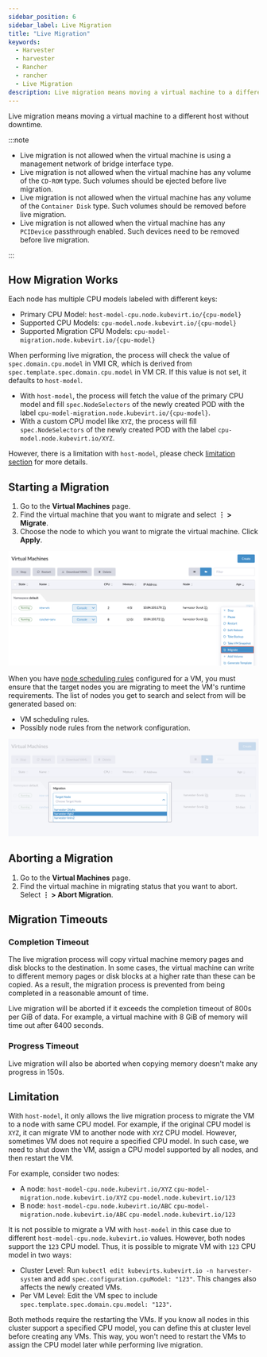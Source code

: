 ```yaml
---
sidebar_position: 6
sidebar_label: Live Migration
title: "Live Migration"
keywords:
  - Harvester
  - harvester
  - Rancher
  - rancher
  - Live Migration
description: Live migration means moving a virtual machine to a different host without downtime.
---
```


<head>
  <link rel="canonical" href="https://docs.harvesterhci.io/v1.1/vm/live-migration"/>
</head>

Live migration means moving a virtual machine to a different host without downtime.

:::note

- Live migration is not allowed when the virtual machine is using a management network of bridge interface type.
- Live migration is not allowed when the virtual machine has any volume of the `CD-ROM` type. Such volumes should be ejected before live migration.
- Live migration is not allowed when the virtual machine has any volume of the `Container Disk` type. Such volumes should be removed before live migration.
- Live migration is not allowed when the virtual machine has any  `PCIDevice` passthrough enabled. Such devices need to be removed before live migration.

:::

## How Migration Works

Each node has multiple CPU models labeled with different keys:

- Primary CPU Model: `host-model-cpu.node.kubevirt.io/{cpu-model}`
- Supported CPU Models: `cpu-model.node.kubevirt.io/{cpu-model}`
- Supported Migration CPU Models: `cpu-model-migration.node.kubevirt.io/{cpu-model}`

When performing live migration, the process will check the value of `spec.domain.cpu.model` in VMI CR, which is derived from `spec.template.spec.domain.cpu.model` in VM CR. If this value is not set, it defaults to `host-model`.

- With `host-model`, the process will fetch the value of the primary CPU model and fill `spec.NodeSelectors` of the newly created POD with the label `cpu-model-migration.node.kubevirt.io/{cpu-model}`.
- With a custom CPU model like `XYZ`, the process will fill `spec.NodeSelectors` of the newly created POD with the label `cpu-model.node.kubevirt.io/XYZ`.

However, there is a limitation with `host-model`, please check [limitation section](#limitation) for more details.

## Starting a Migration

1. Go to the **Virtual Machines** page.
1. Find the virtual machine that you want to migrate and select **⋮ > Migrate**.
1. Choose the node to which you want to migrate the virtual machine. Click **Apply**.

![](/img/v1.2/vm/migrate-action.png)

When you have [node scheduling rules](./create-windows-vm.md#node-scheduling-tab) configured for a VM, you must ensure that the target nodes you are migrating to meet the VM's runtime requirements. The list of nodes you get to search and select from will be generated based on:
- VM scheduling rules.
- Possibly node rules from the network configuration.

![](/img/v1.2/vm/migrate.png)

## Aborting a Migration

1. Go to the **Virtual Machines** page.
1. Find the virtual machine in migrating status that you want to abort. Select **⋮ > Abort Migration**.

## Migration Timeouts

### Completion Timeout

The live migration process will copy virtual machine memory pages and disk blocks to the destination. In some cases, the virtual machine can write to different memory pages or disk blocks at a higher rate than these can be copied. As a result, the migration process is prevented from being completed in a reasonable amount of time. 

Live migration will be aborted if it exceeds the completion timeout of 800s per GiB of data. For example, a virtual machine with 8 GiB of memory will time out after 6400 seconds.

### Progress Timeout

Live migration will also be aborted when copying memory doesn't make any progress in 150s.

## Limitation

With `host-model`, it only allows the live migration process to migrate the VM to a node with same CPU model. For example, if the original CPU model is `XYZ`, it can migrate VM to another node with `XYZ` CPU model. However, sometimes VM does not require a specified CPU model. In such case, we need to shut down the VM, assign a CPU model supported by all nodes, and then restart the VM.

For example, consider two nodes:

- A node: `host-model-cpu.node.kubevirt.io/XYZ` `cpu-model-migration.node.kubevirt.io/XYZ` `cpu-model.node.kubevirt.io/123`
- B node: `host-model-cpu.node.kubevirt.io/ABC` `cpu-model-migration.node.kubevirt.io/ABC` `cpu-model.node.kubevirt.io/123`

It is not possible to migrate a VM with `host-model` in this case due to different `host-model-cpu.node.kubevirt.io` values. However, both nodes support the `123` CPU model. Thus, it is possible to migrate VM with `123` CPU model in two ways:
- Cluster Level: Run `kubectl edit kubevirts.kubevirt.io -n harvester-system` and add `spec.configuration.cpuModel: "123"`. This changes also affects the newly created VMs.
- Per VM Level: Edit the VM spec to include `spec.template.spec.domain.cpu.model: "123"`.

Both methods require the restarting the VMs. If you know all nodes in this cluster support a specified CPU model, you can define this at cluster level before creating any VMs. This way, you won't need to restart the VMs to assign the CPU model later while performing live migration.